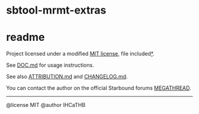 # sbtool-mrmt-extras
# readme

Project licensed under a modified [MIT license], file included[*].

See [DOC.md] for usage instructions.

See also [ATTRIBUTION.md] and [CHANGELOG.md].

You can contact the author on the official Starbound forums [MEGATHREAD].

[MIT license]: LICENSE
[*]: https://opensource.org/licenses/MIT
[ATTRIBUTION.md]: ATTRIBUTION.md
[CHANGELOG.md]: ../master/CHANGELOG.md
[DOC.md]: DOC.md
[_metadata]: _metadata
[MEGATHREAD]: http://community.playstarbound.com/threads/124193/

---

@license MIT
@author IHCaTHB
